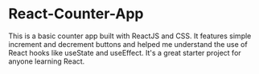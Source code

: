 # React-Counter-App
This is a basic counter app built with ReactJS and CSS. It features simple increment and decrement buttons and helped me understand the use of React hooks like useState and useEffect. It's a great starter project for anyone learning React.
